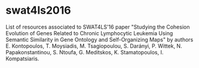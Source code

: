 # swat4ls2016

List of resources associated to SWAT4LS'16 paper "Studying the Cohesion Evolution of Genes Related to Chronic Lymphocytic Leukemia Using Semantic Similarity in Gene Ontology and Self-Organizing Maps" by authors E. Kontopoulos, T. Moysiadis, M. Tsagiopoulou, S. Darányi, P. Wittek, N. Papakonstantinou, S. Ntoufa, G. Meditskos, K. Stamatopoulos, I. Kompatsiaris.
